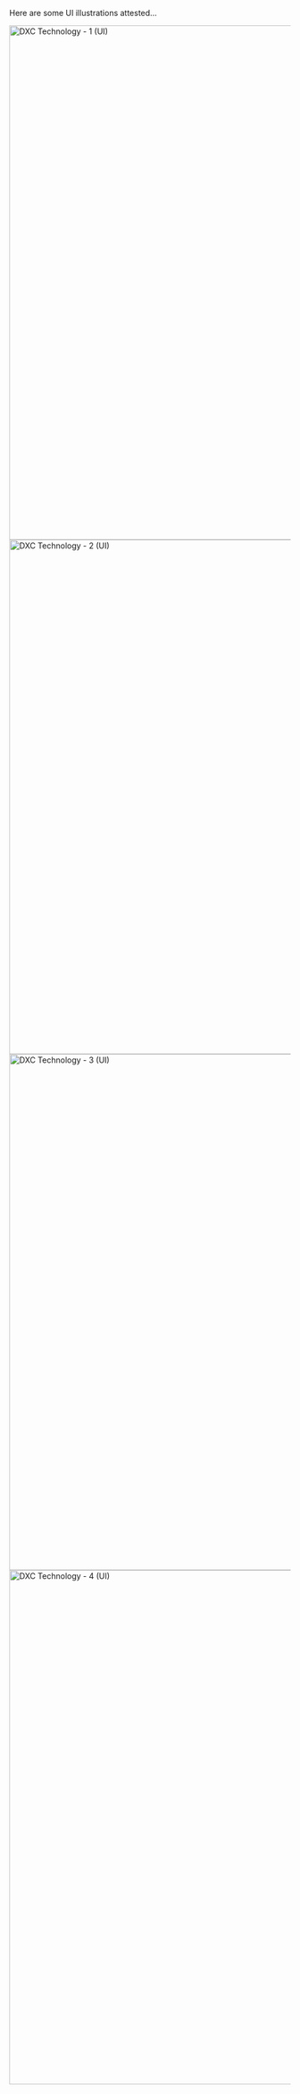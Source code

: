 Here are some UI illustrations attested...

<img width="920" alt="DXC Technology - 1 (UI)" src="https://github.com/user-attachments/assets/928a854f-56e3-483b-bfc6-b3fb4950c7e5" />
<img width="920" alt="DXC Technology - 2 (UI)" src="https://github.com/user-attachments/assets/4f853b6d-0514-4180-8307-cc245181e370" />
<img width="923" alt="DXC Technology - 3 (UI)" src="https://github.com/user-attachments/assets/9bb41a69-797b-431b-bc9e-e24d1b4f8c01" />
<img width="920" alt="DXC Technology - 4 (UI)" src="https://github.com/user-attachments/assets/9c6f34ec-f5fb-4312-9fe9-a50d4c4574d3" />





